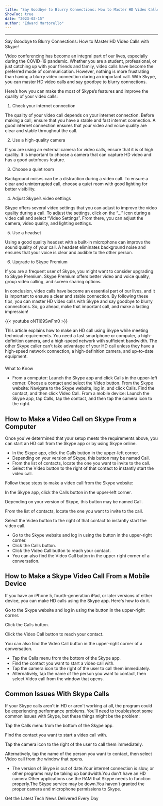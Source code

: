 ```yaml
---
title: "Say Goodbye to Blurry Connections: How to Master HD Video Calls with Skype!"
ShowToc: true 
date: "2023-02-15"
author: "Edward Martorello"
---
```

*****
Say Goodbye to Blurry Connections: How to Master HD Video Calls with Skype!

Video conferencing has become an integral part of our lives, especially during the COVID-19 pandemic. Whether you are a student, professional, or just catching up with your friends and family, video calls have become the preferred mode of communication. However, nothing is more frustrating than having a blurry video connection during an important call. With Skype, you can master HD video calls and say goodbye to blurry connections.

Here’s how you can make the most of Skype’s features and improve the quality of your video calls:

1. Check your internet connection

The quality of your video call depends on your internet connection. Before making a call, ensure that you have a stable and fast internet connection. A good internet connection ensures that your video and voice quality are clear and stable throughout the call.

2. Use a high-quality camera

If you are using an external camera for video calls, ensure that it is of high quality. It is important to choose a camera that can capture HD video and has a good autofocus feature.

3. Choose a quiet room

Background noises can be a distraction during a video call. To ensure a clear and uninterrupted call, choose a quiet room with good lighting for better visibility.

4. Adjust Skype’s video settings

Skype offers several video settings that you can adjust to improve the video quality during a call. To adjust the settings, click on the “…” icon during a video call and select “Video Settings”. From there, you can adjust the camera, video quality, and lighting settings.

5. Use a headset

Using a good quality headset with a built-in microphone can improve the sound quality of your call. A headset eliminates background noise and ensures that your voice is clear and audible to the other person.

6. Upgrade to Skype Premium

If you are a frequent user of Skype, you might want to consider upgrading to Skype Premium. Skype Premium offers better video and voice quality, group video calling, and screen sharing options.

In conclusion, video calls have become an essential part of our lives, and it is important to ensure a clear and stable connection. By following these tips, you can master HD video calls with Skype and say goodbye to blurry connections. So, go ahead, make that important call, and make a lasting impression!

{{< youtube oNTl69SwFm0 >}} 




This article explains how to make an HD call using Skype while meeting technical requirements. You need a fast smartphone or computer, a high-definition camera, and a high-speed network with sufficient bandwidth. The other Skype caller can't take advantage of your HD call unless they have a high-speed network connection, a high-definition camera, and up-to-date equipment.

 
### 
What to Know
 
- From a computer: Launch the Skype app and click Calls in the upper-left corner. Choose a contact and select the Video button. From the Skype website: Navigate to the Skype website, log in, and click Calls. Find the contact, and then click Video Call. From a mobile device: Launch the Skype app, tap Calls, tap the contact, and then tap the camera icon to the right.

 
##   How to Make a Video Call on Skype From a Computer  
 

Once you've determined that your setup meets the requirements above, you can start an HD call from the Skype app or by using Skype online.

 
- In the Skype app, click the Calls button in the upper-left corner.
 - Depending on your version of Skype, this button may be named Call.
 - From the list of contacts, locate the one you want to invite to the call.
 - Select the Video button to the right of that contact to instantly start the video call.

 

Follow these steps to make a video call from the Skype website:

 

In the Skype app, click the Calls button in the upper-left corner.

 
Depending on your version of Skype, this button may be named Call.
 

From the list of contacts, locate the one you want to invite to the call.

 

Select the Video button to the right of that contact to instantly start the video call.

 
- Go to the Skype website and log in using the button in the upper-right corner.
 - Click the Calls button.
 - Click the Video Call button to reach your contact.
 - You can also find the Video Call button in the upper-right corner of a conversation.

 
##   How to Make a Skype Video Call From a Mobile Device  
 

If you have an iPhone 5, fourth-generation iPad, or later versions of either device, you can make HD calls using the Skype app. Here's how to do it.

 

Go to the Skype website and log in using the button in the upper-right corner.

 

Click the Calls button.

 

Click the Video Call button to reach your contact.

 

You can also find the Video Call button in the upper-right corner of a conversation.

 
- Tap the Calls menu from the bottom of the Skype app.
 - Find the contact you want to start a video call with.
 - Tap the camera icon to the right of the user to call them immediately.
 - Alternatively, tap the name of the person you want to contact, then select Video call from the window that opens.

 
##   Common Issues With Skype Calls  
 

If your Skype calls aren't in HD or aren't working at all, the program could be experiencing performance problems. You'll need to troubleshoot some common issues with Skype, but these things might be the problem:

 

Tap the Calls menu from the bottom of the Skype app.

 

Find the contact you want to start a video call with.

 

Tap the camera icon to the right of the user to call them immediately.

 

Alternatively, tap the name of the person you want to contact, then select Video call from the window that opens.

 
- The version of Skype is out of date.Your internet connection is slow, or other programs may be taking up bandwidth.You don't have an HD camera.Other applications use the RAM that Skype needs to function properly.The Skype service may be down.You haven't granted the proper camera and microphone permissions to Skype.

 

Get the Latest Tech News Delivered Every Day




